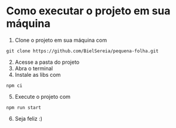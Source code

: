 # Como executar o projeto em sua máquina

1. Clone o projeto em sua máquina com

`git clone https://github.com/BielSereia/pequena-folha.git`

2. Acesse a pasta do projeto
3. Abra o terminal
4. Instale as libs com

`npm ci`

5. Execute o projeto com

`npm run start`

6. Seja feliz :)

